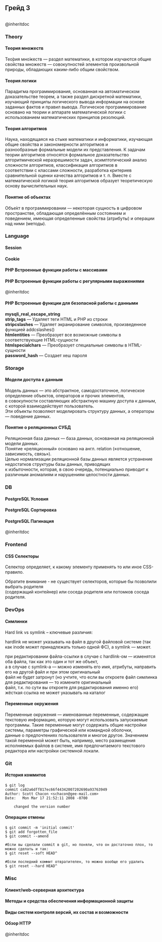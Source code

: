 ## Грейд 3  
```php
```
@inheritdoc  

### Theory  

#### Теория множеств  
Тео́рия мно́жеств — раздел математики, в котором изучаются общие свойства множеств — совокупностей элементов произвольной  
природы, обладающих каким-либо общим свойством.  

#### Теория логики  
Парадигма программирования, основанная на автоматическом доказательстве теорем, а также раздел дискретной математики,  
изучающий принципы логического вывода информации на основе заданных фактов и правил вывода. Логическое программирование  
основано на теории и аппарате математической логики с использованием математических принципов резолюций.  

#### Теория алгоритмов  
Наука, находящаяся на стыке математики и информатики, изучающая общие свойства и закономерности алгоритмов и  
разнообразные формальные модели их представления. К задачам теории алгоритмов относятся формальное доказательство  
алгоритмической неразрешимости задач, асимптотический анализ сложности алгоритмов, классификация алгоритмов в  
соответствии с классами сложности, разработка критериев сравнительной оценки качества алгоритмов и т. п. Вместе с  
математической логикой теория алгоритмов образует теоретическую основу вычислительных наук.  

#### Понятие об объектах  
Объе́кт в программировании — некоторая сущность в цифровом пространстве, обладающая определённым состоянием и  
поведением, имеющая определенные свойства (атрибуты) и операции над ними (методы).  

### Language  

#### Session  
#### Cookie  
#### PHP Встроенные функции работы с массивами  
#### PHP Встроенные функции работы с регулярными выражениями  
@inheritdoc  

#### PHP Встроенные функции для безопасной работы с данными  
**mysqli_real_escape_string**  
**strip_tags** — Удаляет теги HTML и PHP из строки  
**stripcslashes** — Удаляет экранирование символов, произведенное функцией addcslashes()  
**htmlentities** — Преобразует все возможные символы в соответствующие HTML-сущности  
**htmlspecialchars** — Преобразует специальные символы в HTML-сущности  
**password_hash** — Создает хеш пароля  

### Storage  

#### Модели доступа к данным  
Модель данных — это абстрактное, самодостаточное, логическое определение объектов, операторов и прочих элементов,  
в совокупности составляющих абстрактную машину доступа к данным, с которой взаимодействует пользователь.  
Эти объекты позволяют моделировать структуру данных, а операторы — поведение данных.  

#### Понятие о реляционных СУБД  
Реляционная база данных — база данных, основанная на реляционной модели данных.  
Понятие «реляционный» основано на англ. relation («отношение, зависимость, связь»).  
Целью нормализации реляционной базы данных является устранение недостатков структуры базы данных, приводящих  
к избыточности, которая, в свою очередь, потенциально приводит к различным аномалиям и нарушениям целостности данных.  

### DB  
#### PostgreSQL Условия  
#### PostgreSQL Сортировка  
#### PostgreSQL Пагинация  
@inheritdoc  

### Frontend  

#### CSS Селекторы  
Селектор определяет, к какому элементу применять то или иное CSS-правило.  

Обратите внимание - не существует селекторов, которые бы позволили выбрать родителя  
(содержащий контейнер) или соседа родителя или потомков соседа родителя.  

### DevOps  

#### Симлинки  
Hard link vs symlink – ключевые различия:  

hardlink не может указывать на файл в другой файловой системе (так как inode может принадлежать только одной ФС), а symlink — может.  

при редактировании файла-ссылки в случае с hardlink-ом — изменятся оба файла, так как это один и тот же объект,  
а в случае с symlink-а  — можно изменять его имя, атрибуты, направить его на другой файл и при этом оригинальный  
файл не будет затронут (но учтите, что если вы откроете файл симлинка для редактирования — то измените оригинальный  
файл, т.к. по сути вы откроете для редактирования именно его)  
жёсткая ссылка не может указывать на каталог  

#### Переменные окружения  
Переменные окружения — именованные переменные, содержащие текстовую информацию, которую могут использовать запускаемые  
программы. Такие переменные могут содержать общие настройки системы, параметры графической или командной оболочки,  
данные о предпочтениях пользователя и многое другое. Значением такой переменной может быть, например, место размещения  
исполняемых файлов в системе, имя предпочитаемого текстового редактора или настройки системной локали.  

### Git  

#### История коммитов  
```git
$ git log
commit ca82a6dff817ec66f44342007202690a93763949
Author: Scott Chacon <schacon@gee-mail.com>
Date:   Mon Mar 17 21:52:11 2008 -0700

    changed the version number

```

#### Операции отмены  
```git
$ git commit -m 'initial commit'
$ git add forgotten_file
$ git commit --amend

#Если вы сделали commit в git, но поняли, что он достаточно плох, то можно сделать и так:
$ git reset --soft HEAD^

#Если последний коммит отвратителен, то можно вообще его удалить
$ git reset --hard HEAD^
```

### Misc  
#### Клиент/web-серверная архитектура  
#### Методы и средства обеспечения информационной защиты  
#### Виды систем контроля версий, их состав и возможности  
#### Обзор HTTP  
@inheritdoc  